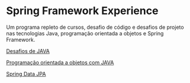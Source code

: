 <h1> Spring Framework Experience</h1>

Um programa repleto de cursos, desafio de código e desafios de projeto nas tecnologias Java, programação orientada a objetos e Spring Framework.

[Desafios de JAVA](https://github.com/Gabrirodri/Dio-Spring-Experience/tree/main/Desafio%20Java)

[Programação orientada a objetos com JAVA](https://github.com/Gabrirodri/Dio-Spring-Experience/tree/main/desafio-dio-poo)

[Spring Data JPA](https://github.com/Gabrirodri/Dio-Spring-Experience/tree/main/Spring-data-jpa)